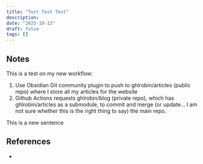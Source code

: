 ```yaml
---
title: "Test Test Test"
description:
date: "2025-10-13"
draft: false
tags: []
---
```

## Notes

This is a test on my new workflow:
1. Use Obsidian Git community plugin to push to ghlrobin/articles (public repo) where I store all my articles for the website
2. Github Actions requests ghlrobin/blog (private repo), which has ghlrobin/articles as a submodule, to commit and merge (or update... I am not sure whether this is the right thing to say) the main repo.

This is a new sentence

## References
- 